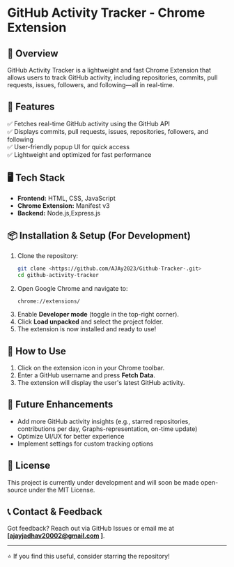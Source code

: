 # GitHub Activity Tracker - Chrome Extension

## 🚀 Overview
GitHub Activity Tracker is a lightweight and fast Chrome Extension that allows users to track GitHub activity, including repositories, commits, pull requests, issues, followers, and following—all in real-time.

## 📌 Features
✅ Fetches real-time GitHub activity using the GitHub API  
✅ Displays commits, pull requests, issues, repositories, followers, and following  
✅ User-friendly popup UI for quick access  
✅ Lightweight and optimized for fast performance  
 

## 🖥️ Tech Stack
- **Frontend:** HTML, CSS, JavaScript   
- **Chrome Extension:** Manifest v3  
- **Backend:** Node.js,Express.js

## 📦 Installation & Setup (For Development)
1. Clone the repository:
    ```sh
    git clone <https://github.com/AJAy2023/Github-Tracker-.git>
    cd github-activity-tracker
    ```
2. Open Google Chrome and navigate to:
    ```
    chrome://extensions/
    ```
3. Enable **Developer mode** (toggle in the top-right corner).
4. Click **Load unpacked** and select the project folder.
5. The extension is now installed and ready to use!

## 🔧 How to Use
1. Click on the extension icon in your Chrome toolbar.
2. Enter a GitHub username and press **Fetch Data**.
3. The extension will display the user's latest GitHub activity.

## 🎯 Future Enhancements
- Add more GitHub activity insights (e.g., starred repositories, contributions per day, Graphs-representation, on-time update)
- Optimize UI/UX for better experience
- Implement settings for custom tracking options

## 📜 License
This project is currently under development and will soon be made open-source under the MIT License.

## 📞 Contact & Feedback
Got feedback? Reach out via GitHub Issues or email me at **[ajayjadhav20002@gmail.com ]**.

---
⭐ If you find this useful, consider starring the repository!
